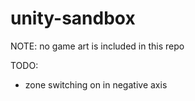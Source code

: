 # unity-sandbox

NOTE: no game art is included in this repo

TODO:

- zone switching on in negative axis
